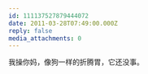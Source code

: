 ```yaml
---
id: 111137527879444072
date: 2011-03-28T07:49:00.000Z
reply: false
media_attachments: 0
---
```


我操你妈，像狗一样的折腾胃，它还没事。 ​​​​

